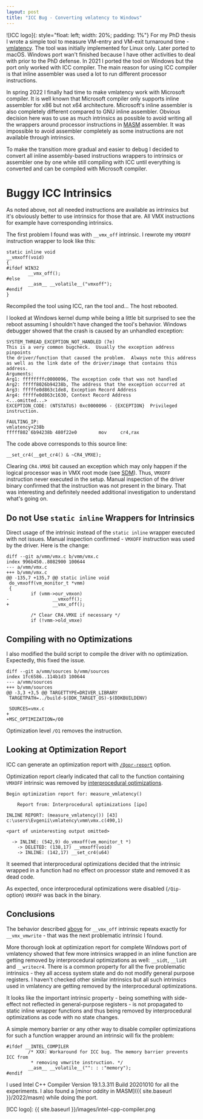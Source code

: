 ```yaml
---
layout: post
title: "ICC Bug - Converting vmlatency to Windows"
---
```


![ICC logo]{: style="float: left; width: 20%; padding: 1%"} For my PhD thesis I wrote a simple tool to measure VM-entry and VM-exit turnaround time - [vmlatency](https://github.com/yulyugin/vmlatency). The tool was initially implemented for Linux only. Later ported to macOS. Windows port wan't finished because I have other activities to deal with prior to the PhD defense. In 2021 I ported the tool on Windows but the port only worked with ICC compiler. The main reason for using ICC compiler is that inline assembler was used a lot to run different processor instructions.

In spring 2022 I finally had time to make vmlatency work with Microsoft compiler. It is well known that Microsoft compiler only supports inline assembler for x86 but not x64 architecture. Microsoft's inline assembler is also completely different compared to GNU inline assembler. Obvious decision here was to use as much intrinsics as possible to avoid writing all the wrappers around processor instructions in [MASM](https://docs.microsoft.com/cpp/assembler/masm/masm-for-x64-ml64-exe) assembler. It was impossible to avoid assembler completely as some instructions are not available through intrinsics.

To make the transition more gradual and easier to debug I decided to convert all inline assembly-based instructions wrappers to intrinsics or assembler one by one while still compiling with ICC until everything is converted and can be compiled with Microsoft compiler.

# Buggy ICC Intrinsics

As noted above, not all needed instructions are available as intrinsics but it's obviously better to use intrinsics for those that are. All VMX instructions for example have corresponding intrinsics.

The first problem I found was with `__vmx_off` intrinsic. I rewrote my `VMXOFF` instruction wrapper to look like this:

```
static inline void
__vmxoff(void)
{
#ifdef WIN32
        __vmx_off();
#else
        __asm__ __volatile__("vmxoff");
#endif
}
```

Recompiled the tool using ICC, ran the tool and... The host rebooted.

I looked at Windows kernel dump while being a little bit surprised to see the reboot assuming I shouldn't have changed the tool's behavior. Windows debugger showed that the crash is caused by an unhandled exception:

```
SYSTEM_THREAD_EXCEPTION_NOT_HANDLED (7e)
This is a very common bugcheck.  Usually the exception address pinpoints
the driver/function that caused the problem.  Always note this address
as well as the link date of the driver/image that contains this address.
Arguments:
Arg1: ffffffffc0000096, The exception code that was not handled
Arg2: fffff8026b94238b, The address that the exception occurred at
Arg3: fffffe0d863c1de8, Exception Record Address
Arg4: fffffe0d863c1630, Context Record Address
<...omitted...>
EXCEPTION_CODE: (NTSTATUS) 0xc0000096 - {EXCEPTION}  Privileged instruction.

FAULTING_IP: 
vmlatency+238b
fffff802`6b94238b 480f22e0        mov     cr4,rax
```

The code above corresponds to this source line:

```
__set_cr4(__get_cr4() & ~CR4_VMXE);
```

Clearing `CR4.VMXE` bit caused an exception which may only happen if the logical processor was in VMX root mode (see [SDM](https://www.intel.com/content/www/us/en/developer/articles/technical/intel-sdm.html)). Thus, `VMXOFF` instruction never executed in the setup. Manual inspection of the driver binary confirmed that the instruction was not present in the binary. That was interesting and definitely needed additional investigation to understand what's going on.

## Do not Use `static inline` Wrappers for Intrinsics

Direct usage of the intrinsic instead of the `static inline` wrapper executed with not issues. Manual inspection confirmed - `VMXOFF` instruction was used by the driver. Here is the change:

```
diff --git a/vmm/vmx.c b/vmm/vmx.c
index 996b450..8082900 100644
--- a/vmm/vmx.c
+++ b/vmm/vmx.c
@@ -135,7 +135,7 @@ static inline void
 do_vmxoff(vm_monitor_t *vmm)
 {
         if (vmm->our_vmxon)
-                __vmxoff();
+                __vmx_off();

         /* Clear CR4.VMXE if necessary */
         if (!vmm->old_vmxe)
```

## Compiling with no Optimizations

I also modified the build script to compile the driver with no optimization. Expectedly, this fixed the issue.

```
diff --git a/vmm/sources b/vmm/sources
index 1fc6586..114b1d3 100644
--- a/vmm/sources
+++ b/vmm/sources
@@ -3,3 +3,5 @@ TARGETTYPE=DRIVER_LIBRARY
 TARGETPATH=../build-$(DDK_TARGET_OS)-$(DDKBUILDENV)

 SOURCES=vmx.c
+
+MSC_OPTIMIZATION=/O0
```

Optimization level `/O1` removes the instruction.

## Looking at Optimization Report

ICC can generate an optimization report with [`/Qopr-report`](https://www.intel.com/content/www/us/en/develop/documentation/cpp-compiler-developer-guide-and-reference/top/compiler-reference/compiler-options/optimization-report-options/qopt-report-qopt-report.html) option.

Optimization report clearly indicated that call to the function containing `VMXOFF` intrinsic was removed by [interprocedural optimizations](https://www.intel.com/content/www/us/en/develop/documentation/cpp-compiler-developer-guide-and-reference/top/compiler-reference/compiler-options/interprocedural-optimization-options/ip-qip.html).

```
Begin optimization report for: measure_vmlatency()

    Report from: Interprocedural optimizations [ipo]

INLINE REPORT: (measure_vmlatency()) [43] c:\users\Evgenii\vmlatency\vmm\vmx.c(490,1)

<part of uninteresting output omitted>

  -> INLINE: (542,9) do_vmxoff(vm_monitor_t *)
    -> DELETED: (138,17) __vmxoff(void)
    -> INLINE: (142,17) __set_cr4(u64)
```

It seemed that interprocedural optimizations decided that the intrinsic wrapped in a function had no effect on processor state and removed it as dead code.

As expected, once interprocedural optimizations were disabled (`/Qip-` option) `VMXOFF` was back in the binary.

## Conclusions

The behavior described [above](#buggy-icc-intrinsics) for `__vmx_off` intrinsic repeats exactly for `__vmx_vmwrite` - that was the next problematic intrinsic I found.

More thorough look at optimization report for complete Windows port of vmlatency showed that few more intrinsics wrapped in an inline function are getting removed by interprocedural optimizations as well: `__sidt`, `__lidt` and `__writecr4`. There is a common property for all the five problematic intrinsics - they all access system state and do not modify general purpose registers. I haven't checked other similar intrinsics but all such intrinsics used in vmlatency are getting removed by the interprocedural optimizations.

It looks like the important intrinsic property - being something with side-effect not reflected in general-purpose registers - is not propagated to static inline wrapper functions and thus being removed by interprocedural optimizations as code with no state changes.

A simple memory barrier or any other way to disable compiler optimizations for such a function wrapper around an intrinsic will fix the problem:

```
#ifdef __INTEL_COMPILER
        /* XXX: Workaround for ICC bug. The memory barrier prevents ICC from
         * removing vmwrite instruction. */
        __asm__ __volatile__("": : :"memory");
#endif
```

I used Intel C++ Compiler Version 19.1.3.311 Build 20201010 for all the experiments. I also found a [minor oddity in MASM]({{ site.baseurl }}/2022/masm) while doing the port.

[ICC logo]: {{ site.baseurl }}/images/intel-cpp-compiler.png
